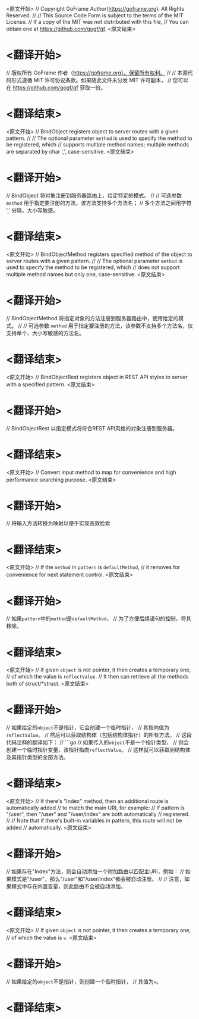 
<原文开始>
// Copyright GoFrame Author(https://goframe.org). All Rights Reserved.
//
// This Source Code Form is subject to the terms of the MIT License.
// If a copy of the MIT was not distributed with this file,
// You can obtain one at https://github.com/gogf/gf.
<原文结束>

# <翻译开始>
// 版权所有 GoFrame 作者（https://goframe.org）。保留所有权利。
//
// 本源代码形式遵循 MIT 许可协议条款。如果随此文件未分发 MIT 许可副本，
// 您可以在 https://github.com/gogf/gf 获取一份。
# <翻译结束>


<原文开始>
// BindObject registers object to server routes with a given pattern.
//
// The optional parameter `method` is used to specify the method to be registered, which
// supports multiple method names; multiple methods are separated by char ',', case-sensitive.
<原文结束>

# <翻译开始>
// BindObject 将对象注册到服务器路由上，给定特定的模式。
//
// 可选参数 `method` 用于指定要注册的方法，该方法支持多个方法名；
// 多个方法之间用字符 ',' 分隔，大小写敏感。
# <翻译结束>


<原文开始>
// BindObjectMethod registers specified method of the object to server routes with a given pattern.
//
// The optional parameter `method` is used to specify the method to be registered, which
// does not support multiple method names but only one, case-sensitive.
<原文结束>

# <翻译开始>
// BindObjectMethod 将指定对象的方法注册到服务器路由中，使用给定的模式。
//
// 可选参数 `method` 用于指定要注册的方法，该参数不支持多个方法名，仅支持单个、大小写敏感的方法名。
# <翻译结束>


<原文开始>
// BindObjectRest registers object in REST API styles to server with a specified pattern.
<原文结束>

# <翻译开始>
// BindObjectRest 以指定模式将符合REST API风格的对象注册到服务器。
# <翻译结束>


<原文开始>
// Convert input method to map for convenience and high performance searching purpose.
<原文结束>

# <翻译开始>
// 将输入方法转换为映射以便于实现高效检索
# <翻译结束>


<原文开始>
	// If the `method` in `pattern` is `defaultMethod`,
	// it removes for convenience for next statement control.
<原文结束>

# <翻译开始>
// 如果`pattern`中的`method`是`defaultMethod`，
// 为了方便后续语句的控制，将其移除。
# <翻译结束>


<原文开始>
	// If given `object` is not pointer, it then creates a temporary one,
	// of which the value is `reflectValue`.
	// It then can retrieve all the methods both of struct/*struct.
<原文结束>

# <翻译开始>
// 如果给定的`object`不是指针，它会创建一个临时指针，
// 其指向值为`reflectValue`。
// 然后可以获取结构体（包括结构体指针）的所有方法。
// 这段代码注释的翻译如下：
// ```go
// 如果传入的`object`不是一个指针类型，
// 则会创建一个临时指针变量，该指针指向`reflectValue`。
// 这样就可以获取到结构体及其指针类型的全部方法。
# <翻译结束>


<原文开始>
		// If there's "Index" method, then an additional route is automatically added
		// to match the main URI, for example:
		// If pattern is "/user", then "/user" and "/user/index" are both automatically
		// registered.
		//
		// Note that if there's built-in variables in pattern, this route will not be added
		// automatically.
<原文结束>

# <翻译开始>
// 如果存在"Index"方法，则会自动添加一个附加路由以匹配主URI，例如：
// 如果模式是"/user"，那么"/user"和"/user/index"都会被自动注册。
//
// 注意，如果模式中存在内置变量，则此路由不会被自动添加。
# <翻译结束>


<原文开始>
	// If given `object` is not pointer, it then creates a temporary one,
	// of which the value is `v`.
<原文结束>

# <翻译开始>
// 如果给定的`object`不是指针，则创建一个临时指针，
// 其值为`v`。
# <翻译结束>

